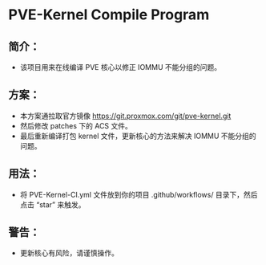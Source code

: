 # PVE-Kernel Compile Program

## 简介：
- 该项目用来在线编译 PVE 核心以修正 IOMMU 不能分组的问题。

## 方案：
- 本方案通拉取官方镜像 https://git.proxmox.com/git/pve-kernel.git
- 然后修改 patches 下的 ACS 文件。
- 最后重新编译打包 kernel 文件，更新核心的方法来解决 IOMMU 不能分组的问题。

## 用法：
- 将 PVE-Kernel-CI.yml 文件放到你的项目 .github/workflows/ 目录下，然后点击 “star” 来触发。

## 警告：
- 更新核心有风险，请谨慎操作。
